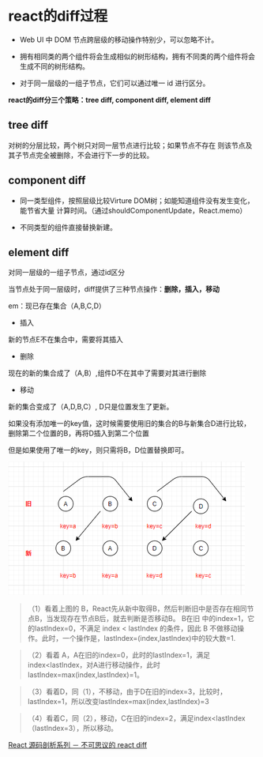 # react的diff过程

- Web UI 中 DOM 节点跨层级的移动操作特别少，可以忽略不计。

- 拥有相同类的两个组件将会生成相似的树形结构，拥有不同类的两个组件将会生成不同的树形结构。

- 对于同一层级的一组子节点，它们可以通过唯一 id 进行区分。

**react的diff分三个策略：tree diff, component diff, element diff**

## tree diff

对树的分层比较，两个树只对同一层节点进行比较；如果节点不存在
则该节点及其子节点完全被删除，不会进行下一步的比较。

## component diff

- 同一类型组件，按照层级比较Virture DOM树；如能知道组件没有发生变化，能节省大量
计算时间。（通过shouldComponentUpdate，React.memo）

-  不同类型的组件直接替换新建。

## element diff

对同一层级的一组子节点，通过id区分

当节点处于同一层级时，diff提供了三种节点操作：**删除，插入，移动**

em：现已存在集合（A,B,C,D）

- 插入

新的节点E不在集合中，需要将其插入

- 删除

现在的新的集合成了（A,B）,组件D不在其中了需要对其进行删除

- 移动

新的集合变成了（A,D,B,C）, D只是位置发生了更新。

如果没有添加唯一的key值，这时候需要使用旧的集合的B与新集合D进行比较，删除第二个位置的B，再将D插入到第二个位置

但是如果使用了唯一的key，则只需将B，D位置替换即可。

![avatar](../assets/react-diff.png)

>（1）看着上图的 B，React先从新中取得B，然后判断旧中是否存在相同节点B，当发现存在节点B后，就去判断是否移动B。
B在旧 中的index=1，它的lastIndex=0，不满足 index < lastIndex 的条件，因此 B 不做移动操作。此时，一个操作是，lastIndex=(index,lastIndex)中的较大数=1.

>（2）看着 A，A在旧的index=0，此时的lastIndex=1，满足index<lastIndex，对A进行移动操作，此时lastIndex=max(index,lastIndex)=1。

>（3）看着D，同（1），不移动，由于D在旧的index=3，比较时，lastIndex=1，所以改变lastIndex=max(index,lastIndex)=3

>（4）看着C，同（2），移动，C在旧的index=2，满足index<lastIndex（lastIndex=3），所以移动。


[React 源码剖析系列 － 不可思议的 react diff](https://zhuanlan.zhihu.com/p/20346379)